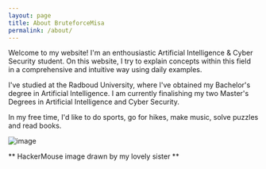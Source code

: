 ```yaml
---
layout: page
title: About BruteforceMisa
permalink: /about/
---
```


Welcome to my website! I'm an enthousiastic Artificial Intelligence & Cyber Security student. On this website, I try to explain concepts within this field in a comprehensive and intuitive way using daily examples. 

I've studied at the Radboud University, where I've obtained my Bachelor's degree in Artificial Intelligence. I am currently finalishing my two Master's Degrees in Artificial Intelligence and Cyber Security.

In my free time, I'd like to do sports, go for hikes, make music, solve puzzles and read books. 

![image](https://bruteforcemisa.github.io/hackermouses-guide-through-cyberspace/assets/images/Misa.jpeg)

** HackerMouse image drawn by my lovely sister **
